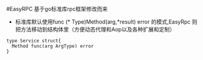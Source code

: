 

#EasyRPC 基于go标准库rpc框架修改而来
* 标准库默认使用func (* Type)Method(arg,*result) error 的模式,EasyRpc 则把方法移动到结构体里（方便动态代理和Aop以及各种扩展和定制）
```
type Service struct{
  Method func(arg ArgType) error
}
``` 